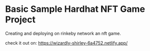 # Basic Sample Hardhat NFT Game Project

Creating and deploying on rinkeby network an nft game.

check it out on:
https://wizardly-shirley-6a4752.netlify.app/
